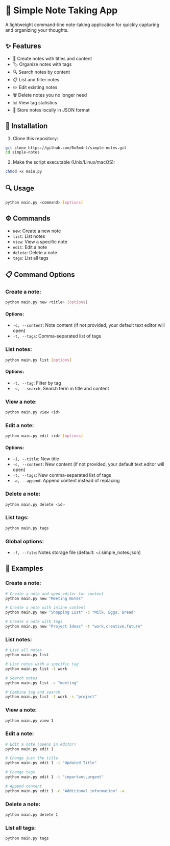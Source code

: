 # 📝 Simple Note Taking App

A lightweight command-line note-taking application for quickly capturing and organizing your thoughts.

## ✨ Features

- 📝 Create notes with titles and content
- 🏷️ Organize notes with tags
- 🔍 Search notes by content
- 📋 List and filter notes
- ✏️ Edit existing notes
- 🗑️ Delete notes you no longer need
- 📊 View tag statistics
- 📁 Store notes locally in JSON format

## 🚀 Installation

1. Clone this repository:
```bash
git clone https://github.com/0xSm4rt/simple-notes.git
cd simple-notes
```

2. Make the script executable (Unix/Linux/macOS):
```bash
chmod +x main.py
```

## 🔍 Usage

```bash
python main.py <command> [options]
```

## ⚙️ Commands

- `new`: Create a new note
- `list`: List notes
- `view`: View a specific note
- `edit`: Edit a note
- `delete`: Delete a note
- `tags`: List all tags

## 📋 Command Options

### Create a note:
```bash
python main.py new <title> [options]
```

#### Options:

- `-c, --content`: Note content (if not provided, your default text editor will open)
- `-t, --tags`: Comma-separated list of tags

### List notes:
```bash
python main.py list [options]
```

#### Options:

- `-t, --tag`: Filter by tag
- `-s, --search`: Search term in title and content

### View a note:
```bash
python main.py view <id>
```

### Edit a note:
```bash
python main.py edit <id> [options]
```

#### Options:

- `-i, --title`: New title
- `-c, --content`: New content (if not provided, your default text editor will open)
- `-t, --tags`: New comma-separated list of tags
- `-a, --append`: Append content instead of replacing

### Delete a note:
```bash
python main.py delete <id>
```

### List tags:
```bash
python main.py tags
```

### Global options:

- `-f, --file`: Notes storage file (default: ~/.simple_notes.json)

## 📝 Examples

### Create a note:
```bash
# Create a note and open editor for content
python main.py new "Meeting Notes"
```

```bash
# Create a note with inline content
python main.py new "Shopping List" -c "Milk, Eggs, Bread"
```

```bash
# Create a note with tags
python main.py new "Project Ideas" -t "work,creative,future"
```

### List notes:
```bash
# List all notes
python main.py list
```

```bash
# List notes with a specific tag
python main.py list -t work
```

```bash
# Search notes
python main.py list -s "meeting"
```

```bash
# Combine tag and search
python main.py list -t work -s "project"
```

### View a note:
```bash
python main.py view 1
```

### Edit a note:
```bash
# Edit a note (opens in editor)
python main.py edit 1
```

```bash
# Change just the title
python main.py edit 1 -i "Updated Title"
```

```bash
# Change tags
python main.py edit 1 -t "important,urgent"
```

```bash
# Append content
python main.py edit 1 -c "Additional information" -a
```

### Delete a note:
```bash
python main.py delete 1
```

### List all tags:
```bash
python main.py tags
```

